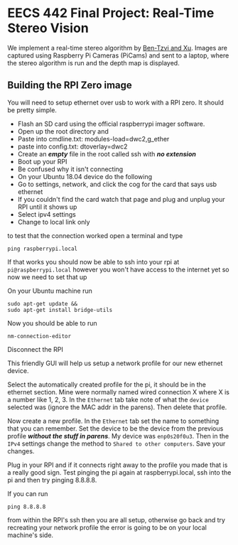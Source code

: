 # EECS 442 Final Project: Real-Time Stereo Vision
We implement a real-time stereo algorithm by [Ben-Tzvi and Xu](http://rmlab.org/pdf/C16_ROSE_2010.pdf). Images are captured using Raspberry Pi Cameras (PiCams) and sent to a laptop, where the stereo algorithm is run and the depth map is displayed.


## Building the RPI Zero image
You will need to setup ethernet over usb to work with a RPI zero. It should be pretty simple. 

- Flash an SD card using the official raspberrypi imager software. 
- Open up the root directory and 
- Paste into cmdline.txt: modules-load=dwc2,g_ether
- paste into config.txt: dtoverlay=dwc2
- Create an ***empty*** file in the root called ssh with ***no extension*** 
- Boot up your RPI
- Be confused why it isn't connecting
- On your Ubuntu 18.04 device do the following
- Go to settings, network, and click the cog for the card that says usb ethernet
- If you couldn't find the card watch that page and plug and unplug your RPI until it shows up
- Select ipv4 settings
- Change to local link only

to test that the connection worked open a terminal and type

    ping raspberrypi.local

If that works you should now be able to ssh into your rpi at `pi@raspberrypi.local` however you won't have access to the internet yet so now we need to set that up

On your Ubuntu machine run

    sudo apt-get update &&
    sudo apt-get install bridge-utils

Now you should be able to run 

    nm-connection-editor

Disconnect the RPI

This friendly GUI will help us setup a network profile for our new ethernet device. 

Select the automatically created profile for the pi, it should be in the ethernet section. Mine were normally named wired connection X where X is a number like 1, 2, 3. In the `Ethernet` tab take note of what the `device` selected was (ignore the MAC addr in the parens). Then delete that profile.

 Now create a new profile. In the `Ethernet` tab set the name to something that you can remember. Set the device to be the device from the previous profile ***without the stuff in parens***. My device was `enp0s20f0u3`. Then in the `IPv4` settings change the method to `Shared to other computers`. Save your changes.

 Plug in your RPI and if it connects right away to the profile you made that is a really good sign. Test pinging the pi again at raspberrypi.local, ssh into the pi and then try pinging 8.8.8.8. 

 If you can run

    ping 8.8.8.8

from within the RPI's ssh then you are all setup, otherwise go back and try recreating your network profile the error is going to be on your local machine's side.